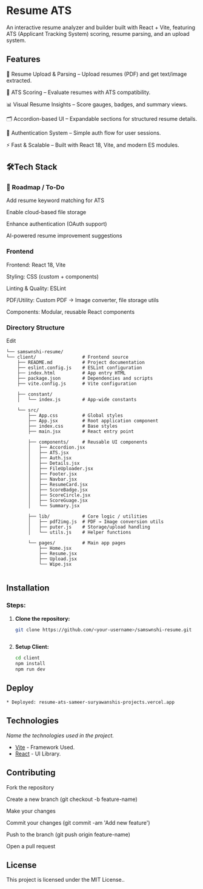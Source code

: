 # Resume ATS

An interactive resume analyzer and builder built with React + Vite, featuring ATS (Applicant Tracking System) scoring, resume parsing, and an upload system.

## Features

📂 Resume Upload & Parsing – Upload resumes (PDF) and get text/image extracted.

🎯 ATS Scoring – Evaluate resumes with ATS compatibility.

📊 Visual Resume Insights – Score gauges, badges, and summary views.

🗂️ Accordion-based UI – Expandable sections for structured resume details.

🔐 Authentication System – Simple auth flow for user sessions.

⚡ Fast & Scalable – Built with React 18, Vite, and modern ES modules.

## 🛠️Tech Stack
### 📌 Roadmap / To-Do
  Add resume keyword matching for ATS

 Enable cloud-based file storage

 Enhance authentication (OAuth support)

 AI-powered resume improvement suggestions

### Frontend
Frontend: React 18, Vite

Styling: CSS (custom + components)

Linting & Quality: ESLint

PDF/Utility: Custom PDF → Image converter, file storage utils

Components: Modular, reusable React components

### Directory Structure

Edit
```
└── samswnshi-resume/
└── client/                 # Frontend source
    ├── README.md           # Project documentation
    ├── eslint.config.js    # ESLint configuration
    ├── index.html          # App entry HTML
    ├── package.json        # Dependencies and scripts
    ├── vite.config.js      # Vite configuration

    ├── constant/
    │   └── index.js        # App-wide constants

    └── src/
        ├── App.css         # Global styles
        ├── App.jsx         # Root application component
        ├── index.css       # Base styles
        ├── main.jsx        # React entry point

        ├── components/     # Reusable UI components
        │   ├── Accordion.jsx
        │   ├── ATS.jsx
        │   ├── Auth.jsx
        │   ├── Details.jsx
        │   ├── FileUploader.jsx
        │   ├── Footer.jsx
        │   ├── Navbar.jsx
        │   ├── ResumeCard.jsx
        │   ├── ScoreBadge.jsx
        │   ├── ScoreCircle.jsx
        │   ├── ScoreGuage.jsx
        │   └── Summary.jsx

        ├── lib/            # Core logic / utilities
        │   ├── pdf2img.js  # PDF → Image conversion utils
        │   ├── puter.js    # Storage/upload handling
        │   └── utils.js    # Helper functions

        └── pages/          # Main app pages
            ├── Home.jsx
            ├── Resume.jsx
            ├── Upload.jsx
            └── Wipe.jsx
  
```
## Installation


### Steps:
1. **Clone the repository:**
   ```sh
   git clone https://github.com/<your-username>/samswnshi-resume.git
  
   ```

2. **Setup Client:**
   ```sh
   cd client
   npm install
   npm run dev
   ```


## Deploy

```
* Deployed: resume-ats-sameer-suryawanshis-projects.vercel.app
```

## Technologies

_Name the technologies used in the project._ 
* [Vite](https://spring.io/) - Framework Used.
* [React](https://reactjs.org/) - UI Library.


## Contributing

Fork the repository

Create a new branch (git checkout -b feature-name)

Make your changes

Commit your changes (git commit -am 'Add new feature')

Push to the branch (git push origin feature-name)

Open a pull request


## License
This project is licensed under the MIT License..